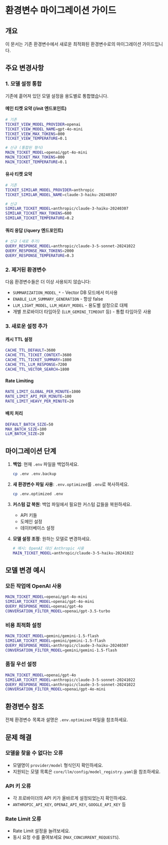 # 환경변수 마이그레이션 가이드

## 개요
이 문서는 기존 환경변수에서 새로운 최적화된 환경변수로의 마이그레이션 가이드입니다.

## 주요 변경사항

### 1. 모델 설정 통합
기존에 흩어져 있던 모델 설정을 용도별로 통합했습니다.

#### 메인 티켓 요약 (/init 엔드포인트)
```bash
# 기존
TICKET_VIEW_MODEL_PROVIDER=openai
TICKET_VIEW_MODEL_NAME=gpt-4o-mini
TICKET_VIEW_MAX_TOKENS=800
TICKET_VIEW_TEMPERATURE=0.1

# 신규 (통합된 형식)
MAIN_TICKET_MODEL=openai/gpt-4o-mini
MAIN_TICKET_MAX_TOKENS=800
MAIN_TICKET_TEMPERATURE=0.1
```

#### 유사 티켓 요약
```bash
# 기존
TICKET_SIMILAR_MODEL_PROVIDER=anthropic
TICKET_SIMILAR_MODEL_NAME=claude-3-haiku-20240307

# 신규
SIMILAR_TICKET_MODEL=anthropic/claude-3-haiku-20240307
SIMILAR_TICKET_MAX_TOKENS=600
SIMILAR_TICKET_TEMPERATURE=0.2
```

#### 쿼리 응답 (/query 엔드포인트)
```bash
# 신규 (새로 추가)
QUERY_RESPONSE_MODEL=anthropic/claude-3-5-sonnet-20241022
QUERY_RESPONSE_MAX_TOKENS=2000
QUERY_RESPONSE_TEMPERATURE=0.3
```

### 2. 제거된 환경변수

다음 환경변수들은 더 이상 사용되지 않습니다:

- `SUMMARIZATION_MODEL_*` - Vector DB 모드에서 미사용
- `ENABLE_LLM_SUMMARY_GENERATION` - 항상 false
- `LLM_LIGHT_MODEL`, `LLM_HEAVY_MODEL` - 용도별 설정으로 대체
- 개별 프로바이더 타임아웃 (`LLM_GEMINI_TIMEOUT` 등) - 통합 타임아웃 사용

### 3. 새로운 설정 추가

#### 캐시 TTL 설정
```bash
CACHE_TTL_DEFAULT=3600
CACHE_TTL_TICKET_CONTEXT=3600
CACHE_TTL_TICKET_SUMMARY=1800
CACHE_TTL_LLM_RESPONSE=7200
CACHE_TTL_VECTOR_SEARCH=1800
```

#### Rate Limiting
```bash
RATE_LIMIT_GLOBAL_PER_MINUTE=1000
RATE_LIMIT_API_PER_MINUTE=100
RATE_LIMIT_HEAVY_PER_MINUTE=20
```

#### 배치 처리
```bash
DEFAULT_BATCH_SIZE=50
MAX_BATCH_SIZE=100
LLM_BATCH_SIZE=20
```

## 마이그레이션 단계

1. **백업**: 현재 `.env` 파일을 백업하세요.
   ```bash
   cp .env .env.backup
   ```

2. **새 환경변수 파일 사용**: `.env.optimized`를 `.env`로 복사하세요.
   ```bash
   cp .env.optimized .env
   ```

3. **커스텀 값 복원**: 백업 파일에서 필요한 커스텀 값들을 복원하세요.
   - API 키들
   - 도메인 설정
   - 데이터베이스 설정

4. **모델 설정 조정**: 원하는 모델로 변경하세요.
   ```bash
   # 예시: OpenAI 대신 Anthropic 사용
   MAIN_TICKET_MODEL=anthropic/claude-3-5-haiku-20241022
   ```

## 모델 변경 예시

### 모든 작업에 OpenAI 사용
```bash
MAIN_TICKET_MODEL=openai/gpt-4o-mini
SIMILAR_TICKET_MODEL=openai/gpt-4o-mini
QUERY_RESPONSE_MODEL=openai/gpt-4o
CONVERSATION_FILTER_MODEL=openai/gpt-3.5-turbo
```

### 비용 최적화 설정
```bash
MAIN_TICKET_MODEL=gemini/gemini-1.5-flash
SIMILAR_TICKET_MODEL=gemini/gemini-1.5-flash
QUERY_RESPONSE_MODEL=anthropic/claude-3-haiku-20240307
CONVERSATION_FILTER_MODEL=gemini/gemini-1.5-flash
```

### 품질 우선 설정
```bash
MAIN_TICKET_MODEL=openai/gpt-4o
SIMILAR_TICKET_MODEL=anthropic/claude-3-5-sonnet-20241022
QUERY_RESPONSE_MODEL=anthropic/claude-3-5-sonnet-20241022
CONVERSATION_FILTER_MODEL=openai/gpt-4o-mini
```

## 환경변수 참조

전체 환경변수 목록과 설명은 `.env.optimized` 파일을 참조하세요.

## 문제 해결

### 모델을 찾을 수 없다는 오류
- 모델명이 `provider/model` 형식인지 확인하세요.
- 지원되는 모델 목록은 `core/llm/config/model_registry.yaml`을 참조하세요.

### API 키 오류
- 각 프로바이더의 API 키가 올바르게 설정되었는지 확인하세요.
- `ANTHROPIC_API_KEY`, `OPENAI_API_KEY`, `GOOGLE_API_KEY` 등

### Rate Limit 오류
- Rate Limit 설정을 늘려보세요.
- 동시 요청 수를 줄여보세요 (`MAX_CONCURRENT_REQUESTS`).